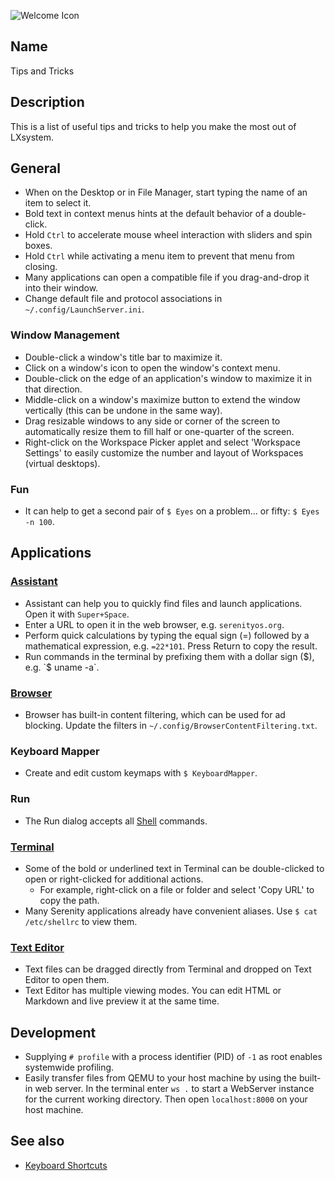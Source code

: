 ![Welcome Icon](/res/icons/32x32/app-welcome.png)

## Name

Tips and Tricks

## Description

This is a list of useful tips and tricks to help you make the most out of LXsystem.

## General

-   When on the Desktop or in File Manager, start typing the name of an item to select it.
-   Bold text in context menus hints at the default behavior of a double-click.
-   Hold `Ctrl` to accelerate mouse wheel interaction with sliders and spin boxes.
-   Hold `Ctrl` while activating a menu item to prevent that menu from closing.
-   Many applications can open a compatible file if you drag-and-drop it into their window.
-   Change default file and protocol associations in `~/.config/LaunchServer.ini`.

### Window Management

-   Double-click a window's title bar to maximize it.
-   Click on a window's icon to open the window's context menu.
-   Double-click on the edge of an application's window to maximize it in that direction.
-   Middle-click on a window's maximize button to extend the window vertically (this can be undone in the same way).
-   Drag resizable windows to any side or corner of the screen to automatically resize them to fill half or one-quarter of the screen.
-   Right-click on the Workspace Picker applet and select 'Workspace Settings' to easily customize the number and layout of Workspaces (virtual desktops).

### Fun

-   It can help to get a second pair of `$ Eyes` on a problem… or fifty: `$ Eyes -n 100`.

## Applications

### [Assistant](help://man/1/Applications/Assistant)

-   Assistant can help you to quickly find files and launch applications. Open it with `Super+Space`.
-   Enter a URL to open it in the web browser, e.g. `serenityos.org`.
-   Perform quick calculations by typing the equal sign (=) followed by a mathematical expression, e.g. `=22*101`. Press Return to copy the result.
-   Run commands in the terminal by prefixing them with a dollar sign ($), e.g. `$ uname -a`.

### [Browser](help://man/1/Applications/Browser)

-   Browser has built-in content filtering, which can be used for ad blocking. Update the filters in `~/.config/BrowserContentFiltering.txt`.

### Keyboard Mapper

-   Create and edit custom keymaps with `$ KeyboardMapper`.

### Run

-   The Run dialog accepts all [Shell](help://man/5/Shell) commands.

### [Terminal](help://man/1/Applications/Terminal)

-   Some of the bold or underlined text in Terminal can be double-clicked to open or right-clicked for additional actions.
    -   For example, right-click on a file or folder and select 'Copy URL' to copy the path.
-   Many Serenity applications already have convenient aliases. Use `$ cat /etc/shellrc` to view them.

### [Text Editor](help://man/1/Applications/TextEditor)

-   Text files can be dragged directly from Terminal and dropped on Text Editor to open them.
-   Text Editor has multiple viewing modes. You can edit HTML or Markdown and live preview it at the same time.

## Development

-   Supplying `# profile` with a process identifier (PID) of `-1` as root enables systemwide profiling.
-   Easily transfer files from QEMU to your host machine by using the built-in web server. In the terminal enter `ws .` to start a WebServer instance for the current working directory. Then open `localhost:8000` on your host machine.

## See also

-   [Keyboard Shortcuts](help://man/7/KeyboardShortcuts)
